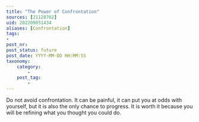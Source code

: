 ```yaml
---
title: "The Power of Confrontation"
sources: [21120702]
uid: 202209051434
aliases: [Confrontation]
tags:
-
post_nr:
post_status: future
post_date: YYYY-MM-DD HH:MM:SS
taxonomy:
    category:
        -
    post_tag:
        -
---
```


Do not avoid confrontation. It can be painful, it can put you at odds with yourself, but it is also the only chance to progress. It is worth it because you will be refining what you thought you could do.


